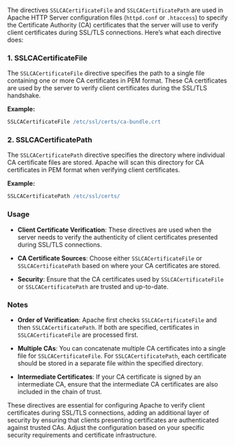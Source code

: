 The directives `SSLCACertificateFile` and `SSLCACertificatePath` are used in Apache HTTP Server configuration files (`httpd.conf` or `.htaccess`) to specify the Certificate Authority (CA) certificates that the server will use to verify client certificates during SSL/TLS connections. Here’s what each directive does:

### 1. SSLCACertificateFile

The `SSLCACertificateFile` directive specifies the path to a single file containing one or more CA certificates in PEM format. These CA certificates are used by the server to verify client certificates during the SSL/TLS handshake.

**Example:**
```apache
SSLCACertificateFile /etc/ssl/certs/ca-bundle.crt
```

### 2. SSLCACertificatePath

The `SSLCACertificatePath` directive specifies the directory where individual CA certificate files are stored. Apache will scan this directory for CA certificates in PEM format when verifying client certificates.

**Example:**
```apache
SSLCACertificatePath /etc/ssl/certs/
```

### Usage

- **Client Certificate Verification**: These directives are used when the server needs to verify the authenticity of client certificates presented during SSL/TLS connections.
  
- **CA Certificate Sources**: Choose either `SSLCACertificateFile` or `SSLCACertificatePath` based on where your CA certificates are stored.
  
- **Security**: Ensure that the CA certificates used by `SSLCACertificateFile` or `SSLCACertificatePath` are trusted and up-to-date.

### Notes

- **Order of Verification**: Apache first checks `SSLCACertificateFile` and then `SSLCACertificatePath`. If both are specified, certificates in `SSLCACertificateFile` are processed first.
  
- **Multiple CAs**: You can concatenate multiple CA certificates into a single file for `SSLCACertificateFile`. For `SSLCACertificatePath`, each certificate should be stored in a separate file within the specified directory.

- **Intermediate Certificates**: If your CA certificate is signed by an intermediate CA, ensure that the intermediate CA certificates are also included in the chain of trust.

These directives are essential for configuring Apache to verify client certificates during SSL/TLS connections, adding an additional layer of security by ensuring that clients presenting certificates are authenticated against trusted CAs. Adjust the configuration based on your specific security requirements and certificate infrastructure.

